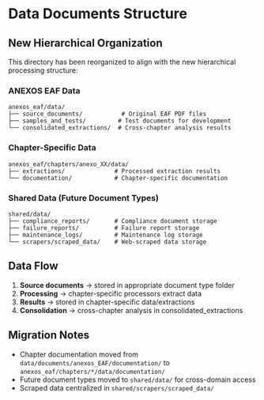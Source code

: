 # Data Documents Structure

## New Hierarchical Organization

This directory has been reorganized to align with the new hierarchical processing structure:

### ANEXOS EAF Data
```
anexos_eaf/data/
├── source_documents/           # Original EAF PDF files
├── samples_and_tests/         # Test documents for development
└── consolidated_extractions/  # Cross-chapter analysis results
```

### Chapter-Specific Data
```
anexos_eaf/chapters/anexo_XX/data/
├── extractions/              # Processed extraction results
└── documentation/            # Chapter-specific documentation
```

### Shared Data (Future Document Types)
```
shared/data/
├── compliance_reports/       # Compliance document storage
├── failure_reports/          # Failure report storage
├── maintenance_logs/         # Maintenance log storage
└── scrapers/scraped_data/    # Web-scraped data storage
```

## Data Flow

1. **Source documents** → stored in appropriate document type folder
2. **Processing** → chapter-specific processors extract data
3. **Results** → stored in chapter-specific data/extractions
4. **Consolidation** → cross-chapter analysis in consolidated_extractions

## Migration Notes

- Chapter documentation moved from `data/documents/anexos_EAF/documentation/` to `anexos_eaf/chapters/*/data/documentation/`
- Future document types moved to `shared/data/` for cross-domain access
- Scraped data centralized in `shared/scrapers/scraped_data/`
